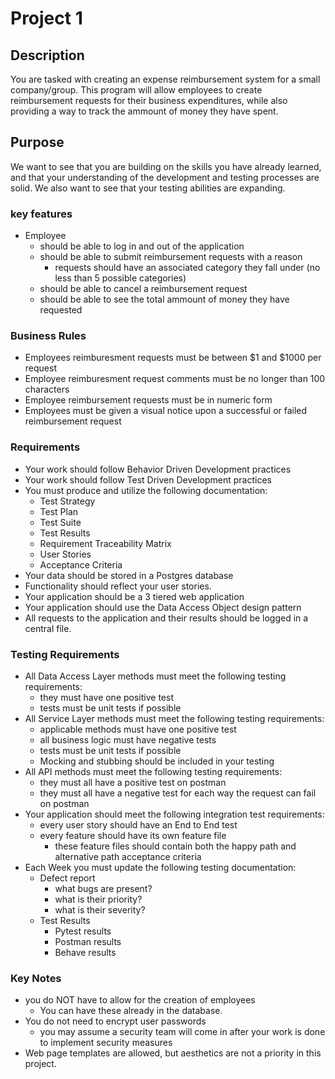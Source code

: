 # Project 1

## Description
You are tasked with creating an expense reimbursement system for a small company/group. This program will allow employees to create reimbursement requests for their business expenditures, while also providing a way to track the ammount of money they have spent.
## Purpose
We want to see that you are building on the skills you have already learned, and that your understanding of the development and testing processes are solid. We also want to see that your testing abilities are expanding.

### key features
- Employee
    - should be able to log in and out of the application
    - should be able to submit reimbursement requests with a reason
        - requests should have an associated category they fall under (no less than 5 possible categories)
    - should be able to cancel a reimbursement request
    - should be able to see the total ammount of money they have requested
### Business Rules
- Employees reimburesment requests must be between $1 and $1000 per request
- Employee reimburesment request comments must be no longer than 100 characters
- Employee reimbursement requests must be in numeric form
- Employees must be given a visual notice upon a successful or failed reimbursement request

### Requirements
- Your work should follow Behavior Driven Development practices
- Your work should follow Test Driven Development practices
- You must produce and utilize the following documentation:
    - Test Strategy
    - Test Plan
    - Test Suite
    - Test Results
    - Requirement Traceability Matrix
    - User Stories
    - Acceptance Criteria
- Your data should be stored in a Postgres database
- Functionality should reflect your user stories.
- Your application should be a 3 tiered web application
- Your application should use the Data Access Object design pattern
- All requests to the application and their results should be logged in a central file.

### Testing Requirements
- All Data Access Layer methods must meet the following testing requirements:
    - they must have one positive test
    - tests must be unit tests if possible
- All Service Layer methods must meet the following testing requirements:
    - applicable methods must have one positive test
    - all business logic must have negative tests
    - tests must be unit tests if possible
    - Mocking and stubbing should be included in your testing
- All API methods must meet the following testing requirements:
    - they must all have a positive test on postman
    - they must all have a negative test for each way the request can fail on postman
- Your application should meet the following integration test requirements:
    - every user story should have an End to End test
    - every feature should have its own feature file
        - these feature files should contain both the happy path and alternative path acceptance criteria
- Each Week you must update the following testing documentation:
    - Defect report
        - what bugs are present?
        - what is their priority?
        - what is their severity?
    - Test Results
        - Pytest results
        - Postman results
        - Behave results

### Key Notes
- you do NOT have to allow for the creation of employees
    - You can have these already in the database.
- You do not need to encrypt user passwords
    - you may assume a security team will come in after your work is done to implement security measures
- Web page templates are allowed, but aesthetics are not a priority in this project.